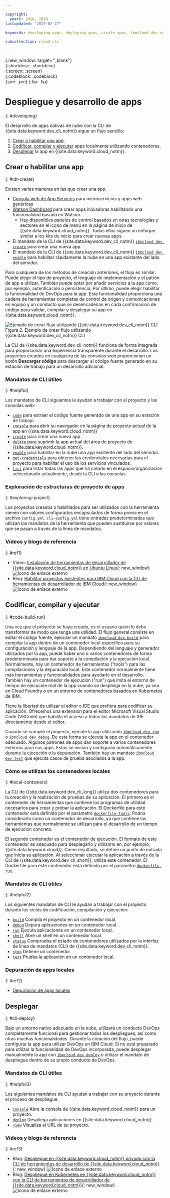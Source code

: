```yaml
---

copyright:
  years: 2018, 2019
lastupdated: "2019-02-27"

keywords: developing apps, deploying apps, create apps, ibmcloud dev enable, ibmcloud dev create, local containers, ibmcloud dev run, ibmcloud dev, cli blog, cli video, cli reference

subcollection: cloud-cli

---
```


{:new_window: target="_blank"}  
{:shortdesc: .shortdesc}  
{:screen: .screen}  
{:codeblock: .codeblock}  
{:pre: .pre}
{:tip: .tip}

# Despliegue y desarrollo de apps
{: #developing}

El desarrollo de apps nativas de nube con la CLI de {{site.data.keyword.dev_cli_notm}} sigue un flujo sencillo:

1. [Crear o habilitar una app](#idt-create).
2. [Codificar, compilar y ejecutar](#code-build-run) apps localmente utilizando contenedores.
3. [Desplegar](#cli-deploy) la app en {{site.data.keyword.cloud_notm}}.

## Crear o habilitar una app
{: #idt-create}

Existen varias maneras en las que crear una app.
- [Consola web de App Services](https://cloud.ibm.com/developer/appservice/dashboard) para microservicios y apps web genéricas
- [Watson Dashboard](https://cloud.ibm.com/developer/watson/dashboard) para crear apps iniciadoras habilitando una funcionalidad basada en Watson.
    - Hay disponibles paneles de control basados en otras tecnologías y sectores en el icono de menú en la página de inicio de {{site.data.keyword.cloud_notm}}. Todos ellos siguen un enfoque similar a los kits de inicio para crear nuevas apps.
- El mandato de la CLI de {{site.data.keyword.dev_cli_notm}} [`ibmcloud dev create`](/docs/cli/idt?topic=cloud-cli-idt-cli#create) para crear una nueva app.
- El mandato de la CLI de {{site.data.keyword.dev_cli_notm}} [`ibmcloud dev enable`](/docs/cli/idt?topic=cloud-cli-idt-cli#enable) para habilitar rápidamente la nube en una app existente del lado del servidor.

Para cualquiera de los métodos de creación anteriores, el flujo es similar. Puede elegir el tipo de proyecto, el lenguaje de implementación y el patrón de app a utilizar. También puede optar por añadir servicios a la app como, por ejemplo, autenticación o persistencia. Por último, puede elegir habilitar la funcionalidad de DevOps para la app. Esta funcionalidad proporciona una cadena de herramientas completas de control de origen y comunicaciones en equipo y un conducto que se desencadenan en cada confirmación de código para validar, compilar y desplegar su app en {{site.data.keyword.cloud_notm}}.

![Ejemplo de crear flujo utilizando {{site.data.keyword.dev_cli_notm}} CLI](create_flow.png "Ejemplo de crear flujo utilizando {{site.data.keyword.dev_cli_notm}} CLI") <br> Figura 2. Ejemplo de crear flujo utilizando {{site.data.keyword.dev_cli_notm}} CLI

La CLI de {{site.data.keyword.dev_cli_notm}} funciona de forma integrada para proporcionar una experiencia transparente durante el desarrollo. Los proyectos creados en cualquiera de las consolas web proporcionan un botón **Descargar código** para descargar el código fuente generado en su estación de trabajo para un desarrollo adicional.

### Mandatos de CLI útiles
{: #helpful}

Los mandatos de CLI siguientes le ayudan a trabajar con el proyecto y las consolas web:
- [`code`](/docs/cli/idt?topic=cloud-cli-idt-cli#code) para extraer el código fuente generado de una app en su estación de trabajo
- [`console`](/docs/cli/idt?topic=cloud-cli-idt-cli#console) para abrir su navegador en la página de proyecto actual de la app en {{site.data.keyword.cloud_notm}}
- [`create`](/docs/cli/idt?topic=cloud-cli-idt-cli#create) para crear una nueva app.
- [`delete`](/docs/cli/idt?topic=cloud-cli-idt-cli#delete) para suprimir la app actual del área de proyecto de {{site.data.keyword.cloud_notm}}.
- [`enable`](/docs/cli/idt?topic=cloud-cli-idt-cli#enable) para habilitar en la nube una app existente del lado del servidor.
- [`get-credentials`](/docs/cli/idt?topic=cloud-cli-idt-cli#get-credentials) para obtener las credenciales necesarias para el proyecto para habilitar el uso de los servicios vinculados.
- [`list`](/docs/cli/idt/?topic=cloud-cli-idt-cli#list) para listar todas las apps que ha creado en el espacio/organización seleccionado actualmente, desde la CLI o las consolas.

### Exploración de estructuras de proyecto de apps
{: #exploring-project}

Los proyectos creados o habilitados para ser utilizados con la herramienta vienen con valores configurados encapsulados de forma previa en el archivo `config.yml`. `cli-config.yml` tiene entradas predeterminadas que utilizan los mandatos de la herramienta que pueden sustituirse por valores que se pasan a través de la línea de mandatos.

### Vídeos y blogs de referencia
{: #ref1}

- Vídeo: [Instalación de herramientas de desarrollador de {{site.data.keyword.cloud_notm}} en Ubuntu Linux](https://www.youtube.com/watch?v=sr7KjHAKpEs){: new_window} ![Icono de enlace externo](../../icons/launch-glyph.svg "Icono de enlace externo")
- Blog: [Habilitar proyectos existentes para IBM Cloud con la CLI de herramientas de desarrollador de IBM Cloud](https://www.ibm.com/blogs/bluemix/2017/09/enable-existing-projects-ibm-cloud-ibm-cloud-developer-tools-cli/){: new_window} ![Icono de enlace externo](../../icons/launch-glyph.svg "Icono de enlace externo")

## Codificar, compilar y ejecutar
{: #code-build-run}

Una vez que el proyecto se haya creado, es el usuario quien lo debe transformar de modo que tenga una utilidad. El flujo general consiste en editar el código fuente, ejecutar un mandato [`ibmcloud dev build`](/docs/cli/idt?topic=cloud-cli-idt-cli#build) para compilar la app dentro de un contenedor local específico para su configuración y lenguaje de la app. Dependiendo del lenguaje y generador utilizados por la app, puede haber uno o varios contenedores de forma predeterminada para dar soporte a la compilación y la ejecución local. Normalmente, hay un contenedor de herramientas ("tools") para las compilaciones y la depuración local. Este contenedor normalmente tiene más herramientas y funcionalidades para ayudarle en el desarrollo. También hay un contenedor de ejecución ("run") que imita el entorno de tiempo de ejecución real de la app cuando se despliega en la nube, ya sea en Cloud Foundry o en un entorno de contenedores basados en Kubernetes de IBM.

Tiene la libertad de utilizar el editor o IDE que prefiera para codificar su aplicación. Ofrecemos una extensión para el editor Microsoft Visual Studio Code (VSCode) que habilita el acceso a todos los mandatos de IDE directamente desde el editor.

Cuando se compile el proyecto, ejecute la app utilizando
[`ibmcloud dev run`](/docs/cli/idt?topic=cloud-cli-idt-cli#run) o [`ibmcloud dev debug`](/docs/cli/iddt/commands.html#debug). De esta forma se ejecuta la app en el contenedor adecuado. Algunos patrones de apps dan soporte a varios contenedores externos para sus apps. Estos se inician y configuran automáticamente durante la ejecución o la depuración. También hay un mandato [`ibmcloud dev test`](/docs/cli/idt?topic=cloud-cli-idt-cli#test) que ejecuta casos de prueba asociados a la app.

### Cómo se utilizan los contenedores locales
{: #local-containers}

La CLI de {{site.data.keyword.dev_cli_long}} utiliza dos contenedores para la creación y la realización de pruebas de su aplicación. El primero es el contenedor de herramientas que contiene los programas de utilidad necesarios para crear y probar la aplicación. El Dockerfile para este contenedor está definido por el parámetro [`dockerfile-tools`](/docs/cli/idt?topic=cloud-cli-idt-cli#command-parameters). Podría considerarlo como un contenedor de desarrollo, ya que contiene las herramientas que normalmente se utilizan para el desarrollo de un tiempo de ejecución concreto.

El segundo contenedor es el contenedor de ejecución. El formato de este contenedor es adecuado para desplegarlo y utilizarlo en, por ejemplo, {{site.data.keyword.cloud}}. Como resultado, se define un punto de entrada que inicia su aplicación. Al seleccionar ejecutar la aplicación a través de la CLI de {{site.data.keyword.dev_cli_short}}, utiliza este contenedor. El Dockerfile para este contenedor está definido por el parámetro [`dockerfile-run`](/docs/cli/idt?topic=cloud-cli-idt-cli#run-parameters).

### Mandatos de CLI útiles
{: #helpful2}

Los siguientes mandatos de CLI le ayudan a trabajar con el proyecto durante los ciclos de codificación, compilación y ejecución:
- [`build`](/docs/cli/idt?topic=cloud-cli-idt-cli#build) Compila el proyecto en un contenedor local.
- [`debug`](/docs/cli/idt?topic=cloud-cli-idt-cli#debug) Depura aplicaciones en un contenedor local.
- [`run`](/docs/cli/idt?topic=cloud-cli-idt-cli#run) Ejecuta aplicaciones en un contenedor local.
- [`shell`](/docs/cli/idt?topic=cloud-cli-idt-cli#shell) Abre un shell en un contenedor local.
- [`status`](/docs/cli/idt?topic=cloud-cli-idt-cli#status) Comprueba el estado de contenedores utilizados por la interfaz de línea de mandatos (CLI) de {{site.data.keyword.dev_cli_notm}}.
- [`stop`](/docs/cli/idt?topic=cloud-cli-idt-cli#stop) Detiene un contenedor
- [`test`](/docs/cli/idt?topic=cloud-cli-idt-cli#test) Prueba la aplicación en un contenedor local.

### Depuración de apps locales
{: #ref2}

- [Depuración de apps locales](/docs/cli/idt?topic=cloud-cli-local-debug#local-debug)

## Desplegar
{: #cli-deploy}

Bajo un entorno nativo adecuado en la nube, utilizará un conducto DevOps completamente funcional para gestionar todos los despliegues, así como otras muchas funcionalidades. Durante la creación del flujo, puede configurar la app para utilizar DevOps en IBM Cloud. Si no está preparado para utilizar la funcionalidad de DevOps incorporada, puede desplegar manualmente la app con [`ibmcloud dev deploy`](/docs/cli/idt?topic=cloud-cli-idt-cli#deploy) o utilizar el mandato de despliegue dentro de su propio conducto de DevOps.  

### Mandatos de CLI útiles
{: #helpful3}

Los siguientes mandatos de CLI ayudan a trabajar con su proyecto durante el proceso de despliegue:
- [`console`](/docs/cli/idt?topic=cloud-cli-idt-cli#console) Abre la consola de {{site.data.keyword.cloud_notm}} para un proyecto.
- [`deploy`](/docs/cli/idt?topic=cloud-cli-idt-cli#deploy) Despliega aplicaciones en {{site.data.keyword.cloud_notm}}.
- [`view`](/docs/cli/idt?topic=cloud-cli-idt-cli#view) Visualiza el URL de su proyecto.

### Vídeos y blogs de referencia
{: #ref3}

- Blog: [Despliegue en {{site.data.keyword.cloud_notm}} privado con la CLI de herramientas de desarrollo de {{site.data.keyword.cloud_notm}}](https://www.ibm.com/blogs/bluemix/2017/09/deploying-ibm-cloud-private-ibm-cloud-developer-tools-cli/){: new_window} ![Icono de enlace externo](../../icons/launch-glyph.svg "Icono de enlace externo")
- Blog: [Despliegue en Kubernetes en {{site.data.keyword.cloud_notm}} con la CLI de herramientas de desarrollador de {{site.data.keyword.cloud_notm}}](https://www.ibm.com/blogs/bluemix/2017/09/deploying-kubernetes-ibm-cloud-ibm-cloud-developer-tools-cli/){: new_window} ![Icono de enlace externo](../../icons/launch-glyph.svg "Icono de enlace externo")
